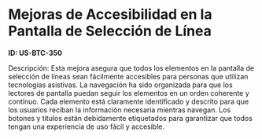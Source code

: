 # Mejoras de Accesibilidad en la Pantalla de Selección de Línea

**ID: US-BTC-350**

Descripción: Esta mejora asegura que todos los elementos en la pantalla de selección de líneas sean fácilmente accesibles para personas que utilizan tecnologías asistivas. La navegación ha sido organizada para que los lectores de pantalla puedan seguir los elementos en un orden coherente y continuo. Cada elemento está claramente identificado y descrito para que los usuarios reciban la información necesaria mientras navegan. Los botones y títulos están debidamente etiquetados para garantizar que todos tengan una experiencia de uso fácil y accesible.